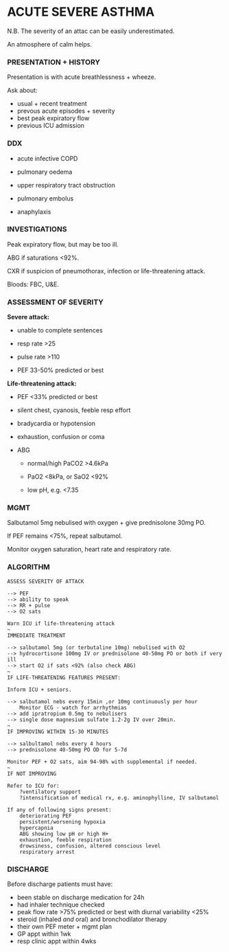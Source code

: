 # ACUTE SEVERE ASTHMA

N.B. The severity of an attac can be easily underestimated.

An atmosphere of calm helps.

### PRESENTATION + HISTORY

Presentation is with acute breathlessness + wheeze.

Ask about:

- usual + recent treatment
- prevous acute episodes + severity
- best peak expiratory flow
- previous ICU admission

### DDX

- acute infective COPD

- pulmonary oedema

- upper respiratory tract obstruction

- pulmonary embolus

- anaphylaxis

### INVESTIGATIONS

Peak expiratory flow, but may be too ill.

ABG if saturations <92%.

CXR if suspicion of pneumothorax, infection or life-threatening attack.

Bloods: FBC, U&E.

### ASSESSMENT OF SEVERITY

**Severe attack:**

- unable to complete sentences

- resp rate >25

- pulse rate >110

- PEF 33-50% predicted or best

**Life-threatening attack:**

- PEF <33% predicted or best

- silent chest, cyanosis, feeble resp effort

- bradycardia or hypotension

- exhaustion, confusion or coma

- ABG

	- normal/high PaCO2 >4.6kPa

	- PaO2 <8kPa, or SaO2 <92%

	- low pH, e.g. <7.35

### MGMT

Salbutamol 5mg nebulised with oxygen + give prednisolone 30mg PO.

If PEF remains <75%, repeat salbutamol.

Monitor oxygen saturation, heart rate and respiratory rate.

### ALGORITHM

	ASSESS SEVERITY OF ATTACK
	
	--> PEF
	--> ability to speak
	--> RR + pulse
	--> O2 sats
	
	Warn ICU if life-threatening attack
	~
	IMMEDIATE TREATMENT
	
	--> salbutamol 5mg (or terbutaline 10mg) nebulised with O2
	--> hydrocortisone 100mg IV or prednisolone 40-50mg PO or both if very ill
	--> start O2 if sats <92% (also check ABG)
	~
	IF LIFE-THREATENING FEATURES PRESENT:
	
	Inform ICU + seniors.
	
	--> salbutamol nebs every 15min ,or 10mg continuously per hour
		Monitor ECG - watch for arrhythmias
	--> add ipratropium 0.5mg to nebulisers
	--> single dose magnesium sulfate 1.2-2g IV over 20min.
	~
	IF IMPROVING WITHIN 15-30 MINUTES
	
	--> salbultamol nebs every 4 hours
	--> prednisolone 40-50mg PO OD for 5-7d
	
	Monitor PEF + O2 sats, aim 94-98% with supplemental if needed.
	~
	IF NOT IMPROVING
	
	Refer to ICU for: 
		?ventilatory support
		?intensification of medical rx, e.g. aminophylline, IV salbutamol
	
	If any of following signs present:
		deteriorating PEF
		persistent/worsening hypoxia
		hypercapnia
		ABG showing low pH or high H+
		exhaustion, feeble respiration
		drowsiness, confusion, altered conscious level
		respiratory arrest
	

### DISCHARGE

Before discharge patients must have:

- been stable on discharge medication for 24h
- had inhaler technique checked
- peak flow rate >75% predicted or best with diurnal variability <25%
- steroid (inhaled *and* oral) and bronchodilator therapy
- their own PEF meter + mgmt plan
- GP appt within 1wk
- resp clinic appt within 4wks